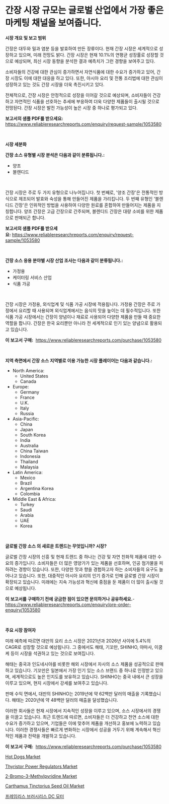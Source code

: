 <p><h1>간장 시장 규모는 글로벌 산업에서 가장 좋은 마케팅 채널을 보여줍니다.</h1></p><p><strong>시장 개요 및 보고 범위</strong></p>
<p><p>간장은 대두와 밀과 염분 등을 발효하여 만든 장류이다. 현재 간장 시장은 세계적으로 성장하고 있으며, 미래 전망도 밝다. 간장 시장은 현재 10.1%의 연평균 성장률로 성장할 것으로 예상되며, 최신 시장 동향을 분석한 결과 예측치가 그런 경향을 보여주고 있다.</p><p>소비자들의 건강에 대한 관심이 증가하면서 자연식품에 대한 수요가 증가하고 있어, 간장 시장도 이에 대한 대응을 하고 있다. 또한, 아시아 요리 및 전통 조리법에 대한 관심이 성장하고 있는 것도 간장 시장을 더욱 촉진시키고 있다.</p><p>전체적으로, 간장 시장은 안정적으로 성장을 이어갈 것으로 예상되며, 소비자들이 건강하고 자연적인 식품을 선호하는 추세에 부응하여 더욱 다양한 제품들이 출시될 것으로 전망된다. 간장 시장은 발전 가능성이 높은 시장 중 하나로 평가되고 있다.</p></p>
<p><strong>보고서의 샘플 PDF를 받으세요:</strong> <a href="https://www.reliableresearchreports.com/enquiry/request-sample/1053580">https://www.reliableresearchreports.com/enquiry/request-sample/1053580</a></p>
<p>&nbsp;</p>
<p><strong>시장 세분화</strong></p>
<p><strong>간장 소스 유형별 시장 분석은 다음과 같이 분류됩니다.:</strong></p>
<p><ul><li>양조</li><li>블렌디드</li></ul></p>
<p>&nbsp;</p>
<p><p>간장 시장은 주로 두 가지 유형으로 나누어집니다. 첫 번째로, '양조 간장'은 전통적인 방식으로 제조되어 발효와 숙성을 통해 만들어진 제품을 가리킵니다. 두 번째 유형인 '블렌디드 간장'은 인위적인 방법을 사용하여 다양한 원료를 혼합하여 만들어지는 제품을 지칭합니다. 양조 간장은 고급 간장으로 간주되며, 블렌디드 간장은 대량 소비를 위한 제품으로 판매되곤 합니다.</p></p>
<p><strong>보고서의 샘플 PDF를 받으세요:</strong>&nbsp;<a href="https://www.reliableresearchreports.com/enquiry/request-sample/1053580">https://www.reliableresearchreports.com/enquiry/request-sample/1053580</a></p>
<p>&nbsp;</p>
<p><strong> 간장 소스 응용 분야별 시장 산업 조사는 다음과 같이 분류됩니다.:</strong></p>
<p><ul><li>가정용</li><li>케이터링 서비스 산업</li><li>식품 가공</li></ul></p>
<p>&nbsp;</p>
<p><p>간장 시장은 가정용, 외식업계 및 식품 가공 시장에 적용됩니다. 가정용 간장은 주로 가정에서 요리할 때 사용되며 외식업계에서는 음식의 맛을 높이는 데 필수적입니다. 또한 식품 가공 시장에서는 간장이 양념이나 재료로 사용되어 다양한 제품을 만들 때 중요한 역할을 합니다. 간장은 한국 요리뿐만 아니라 전 세계적으로 인기 있는 양념으로 활용되고 있습니다.</p></p>
<p><strong>이 보고서 구매:</strong>&nbsp; <a href="https://www.reliableresearchreports.com/purchase/1053580">https://www.reliableresearchreports.com/purchase/1053580</a></p>
<p>&nbsp;</p>
<p><strong>지역 측면에서 간장 소스 지역별로 이용 가능한 시장 플레이어는 다음과 같습니다.:</strong></p>
<p><ul>
    <li>
        North America:
        <ul>
            <li>United States</li>
            <li>Canada</li>
        </ul>
    </li>
    <li>
        Europe:
        <ul>
            <li>Germany</li>
            <li>France</li>
            <li>U.K.</li>
            <li>Italy</li>
            <li>Russia</li>
        </ul>
    </li>
    <li>
        Asia-Pacific:
        <ul>
            <li>China</li>
            <li>Japan</li>
            <li>South Korea</li>
            <li>India</li>
            <li>Australia</li>
            <li>China Taiwan</li>
            <li>Indonesia</li>
            <li>Thailand</li>
            <li>Malaysia</li>
        </ul>
    </li>
    <li>
        Latin America:
        <ul>
            <li>Mexico</li>
            <li>Brazil</li>
            <li>Argentina Korea</li>
            <li>Colombia</li>
        </ul>
    </li>
    <li>
        Middle East & Africa:
        <ul>
            <li>Turkey</li>
            <li>Saudi</li>
            <li>Arabia</li>
            <li>UAE</li>
            <li>Korea</li>
        </ul>
    </li>
    </ul></p>
<p>&nbsp;</p>
<p><strong>글로벌 간장 소스 의 새로운 트렌드는 무엇입니까? 시장?</strong></p>
<p><p>글로벌 간장 시장의 신흥 및 현재 트렌드 중 하나는 건강 및 자연 친화적 제품에 대한 수요의 증가입니다. 소비자들은 더 많은 영양가가 있는 제품을 선호하며, 인공 첨가물을 피하려는 경향이 있습니다. 또한, 다양한 맛과 향을 경험하고자 하는 소비자들의 요구도 늘어나고 있습니다. 또한, 대중적인 아시아 요리의 인기 증가로 인해 글로벌 간장 시장이 확장되고 있습니다. 미래에는 지속 가능성과 혁신에 중점을 둔 제품이 더 많이 출시될 것으로 예상됩니다.</p></p>
<p><strong>이 보고서를 구매하기 전에 궁금한 점이 있으면 문의하거나 공유하세요.</strong>- <a href="https://www.reliableresearchreports.com/enquiry/pre-order-enquiry/1053580">https://www.reliableresearchreports.com/enquiry/pre-order-enquiry/1053580</a></p>
<p>&nbsp;</p>
<p><strong>주요 시장 참여자</strong></p>
<p><p>미래 예측에 따르면 대만의 요리 소스 시장은 2021년과 2026년 사이에 5.4%의 CAGR로 성장할 것으로 예상됩니다. 그 중에서도 해태, 기꼬만, SHINHO, 야마사, 이쿰케 등이 시장을 석권하고 있는 것으로 보여집니다. </p><p>해태는 중국과 인도네시아를 비롯한 해외 시장에서 자사의 소스 제품을 성공적으로 판매하고 있습니다. 기꼬만은 일본에서 가장 인기 있는 소스 브랜드 중 하나로 인정받고 있으며, 세계적으로도 높은 인지도를 보유하고 있습니다. SHINHO는 중국 내에서 큰 성장을 이루고 있으며, 현지 시장에서 강세를 보여주고 있습니다.</p><p>판매 수익 면에서, 대만의 SHINHO는 2019년에 약 62백만 달러의 매출을 기록했습니다. 해태는 2020년에 약 48백만 달러의 매출을 달성했습니다. </p><p>이러한 회사들은 현재 시장에서 지속적인 성장을 이루고 있으며, 소스 시장에서의 경쟁을 이끌고 있습니다. 최근 트렌드에 따르면, 소비자들은 더 건강하고 천연 소스에 대한 수요가 증가하고 있으며, 기업들은 이에 맞추어 제품을 개선하고 홍보에 노력하고 있습니다. 이러한 경쟁사들은 빠르게 변화하는 시장에서 성공을 거두기 위해 계속해서 혁신적인 제품과 전략을 개발하고 있습니다.</p></p>
<p><strong>이 보고서 구매:</strong>&nbsp;&nbsp;<a href="https://www.reliableresearchreports.com/purchase/1053580">https://www.reliableresearchreports.com/purchase/1053580</a></p>
<p><p><a href="https://view.publitas.com/reportprime-1/hot-dogs-market-share-market-new-trends-analysis-report-by-type-by-application-by-end-use-by-region-and-segment-forecasts-2024-2031/">Hot Dogs Market</a></p><p><a href="https://silk-columnist-571.notion.site/Thyristor-Power-Regulators-Market-Research-Report-Provides-Critical-Insights-that-can-help-Shape-Bus-b32efa5d873a45009827a73162eabd6c">Thyristor Power Regulators Market</a></p><p><a href="https://github.com/joannesouthgate/Market-Research-Report-List-2/blob/main/2-bromo-3-methylpyridine-market.md">2-Bromo-3-Methylpyridine Market</a></p><p><a href="https://issuu.com/reportprime-2/docs/carthamus-tinctorius-seed-oil-market-size-2030.ppt">Carthamus Tinctorius Seed Oil Market</a></p><p><a href="https://github.com/vss5505pa7z1p/Market-Research-Report-List-1/blob/main/54188538.md">프레임리스 브러시리스 DC 모터</a></p></p>
